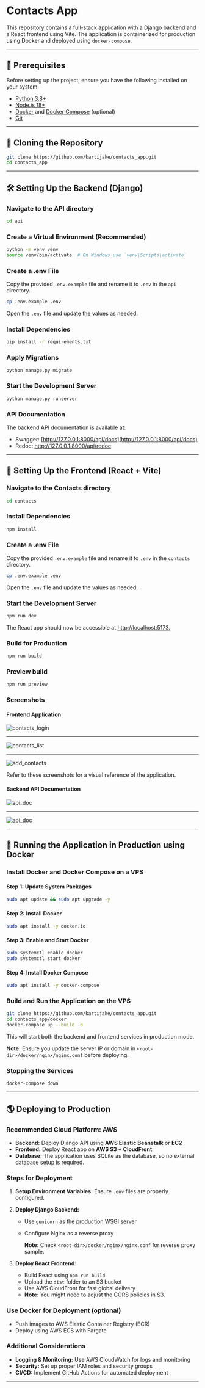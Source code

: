 # Contacts App

This repository contains a full-stack application with a Django backend and a React frontend using Vite. The application is containerized for production using Docker and deployed using `docker-compose`.

---

## 📌 Prerequisites

Before setting up the project, ensure you have the following installed on your system:

- [Python 3.8+](https://www.python.org/downloads/)
- [Node.js 18+](https://nodejs.org/)
- [Docker](https://www.docker.com/get-started) and [Docker Compose](https://docs.docker.com/compose/install/) (optional)
- [Git](https://git-scm.com/downloads)

---

## 📌 Cloning the Repository

```sh
git clone https://github.com/kartijake/contacts_app.git
cd contacts_app
```

---

## 🛠 Setting Up the Backend (Django)

### Navigate to the API directory

```sh
cd api
```

### Create a Virtual Environment (Recommended)

```sh
python -m venv venv
source venv/bin/activate  # On Windows use `venv\Scripts\activate`
```

### Create a .env File

Copy the provided `.env.example` file and rename it to `.env` in the `api` directory.

```sh
cp .env.example .env
```

Open the `.env` file and update the values as needed.

### Install Dependencies

```sh
pip install -r requirements.txt
```

### Apply Migrations

```sh
python manage.py migrate
```

### Start the Development Server

```sh
python manage.py runserver
```

### API Documentation

The backend API documentation is available at:

- Swagger: [http://127.0.0.1:8000/api/docs](http://127.0.0.1:8000/api/docs)
- Redoc: [http](http://127.0.0.1:8000/api/redoc)[://127.0.0.1:8000/api/redoc](http://127.0.0.1:8000/redoc)

---

## 🎨 Setting Up the Frontend (React + Vite)

### Navigate to the Contacts directory

```sh
cd contacts
```

### Install Dependencies

```sh
npm install
```

### Create a .env File

Copy the provided `.env.example` file and rename it to `.env` in the `contacts` directory.

```sh
cp .env.example .env
```

Open the `.env` file and update the values as needed.

### Start the Development Server

```sh
npm run dev
```

The React app should now be accessible at [http://localhost:5173](http://localhost:5173)[.](http://localhost:5173)

### Build for Production

```sh
npm run build
```

### Preview build

```sh
npm run preview
```

### Screenshots

#### Frontend Application

![contacts_login](https://github.com/kartijake/contacts_app/blob/master/screenshots/contacts_1.png?raw=true)

---

![contacts_list](https://github.com/kartijake/contacts_app/blob/master/screenshots/contacts_2.png?raw=true)

---

![add_contacts](https://github.com/kartijake/contacts_app/blob/master/screenshots/contacts_3.png?raw=true)

Refer to these screenshots for a visual reference of the application.

#### Backend API Documentation

![api_doc](https://github.com/kartijake/contacts_app/blob/master/screenshots/apiDoc_1.png?raw=true)

---

![api_doc](https://github.com/kartijake/contacts_app/blob/master/screenshots/apiDoc_1.png?raw=true)

---

## 🚀 Running the Application in Production using Docker

### Install Docker and Docker Compose on a VPS

#### Step 1: Update System Packages

```sh
sudo apt update && sudo apt upgrade -y
```

#### Step 2: Install Docker

```sh
sudo apt install -y docker.io
```

#### Step 3: Enable and Start Docker

```sh
sudo systemctl enable docker
sudo systemctl start docker
```

#### Step 4: Install Docker Compose

```sh
sudo apt install -y docker-compose
```

### Build and Run the Application on the VPS

```sh
git clone https://github.com/kartijake/contacts_app.git
cd contacts_app/docker
docker-compose up --build -d
```

This will start both the backend and frontend services in production mode.

**Note:** Ensure you update the server IP or domain in `<root-dir>/docker/nginx/nginx.conf` before deploying.

### Stopping the Services

```sh
docker-compose down
```

---

## 🌎 Deploying to Production

### Recommended Cloud Platform: **AWS**

- **Backend:** Deploy Django API using **AWS Elastic Beanstalk** or **EC2**
- **Frontend:** Deploy React app on **AWS S3 + CloudFront**
- **Database:** The application uses SQLite as the database, so no external database setup is required.

### Steps for Deployment

1. **Setup Environment Variables:** Ensure `.env` files are properly configured.

2. **Deploy Django Backend:**

   - Use `gunicorn` as the production WSGI server
   - Configure Nginx as a reverse proxy

     **Note:** Check `<root-dir>/docker/nginx/nginx.conf` for reverse proxy sample.

3. **Deploy React Frontend:**
   - Build React using `npm run build`
   - Upload the `dist` folder to an S3 bucket
   - Use AWS CloudFront for fast global delivery
   - **Note:** You might need to adjust the CORS policies in S3.

### Use Docker for Deployment (optional)

- Push images to AWS Elastic Container Registry (ECR)
- Deploy using AWS ECS with Fargate

### Additional Considerations

- **Logging & Monitoring:** Use AWS CloudWatch for logs and monitoring
- **Security:** Set up proper IAM roles and security groups
- **CI/CD:** Implement GitHub Actions for automated deployment

---
